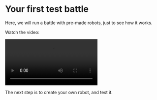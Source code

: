 ﻿# Your first test battle

Here, we will run a battle with pre-made robots, just to see how it works.

Watch the video:

<video src="https://youtu.be/MlCvAi-VU7A"></video>

The next step is to create your own robot, and test it.